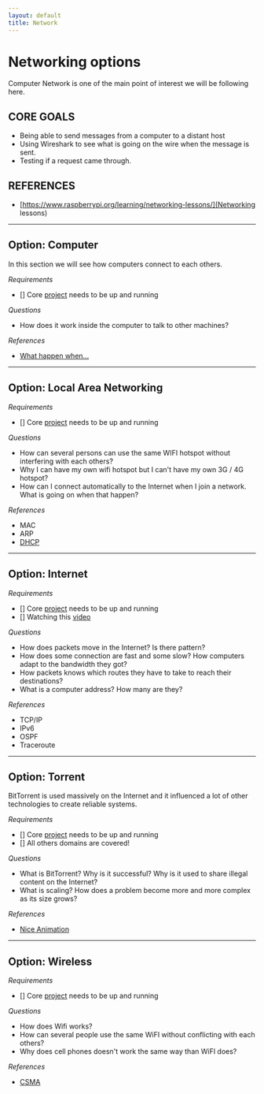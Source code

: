 ```yaml
---
layout: default
title: Network
---
```


# Networking options

Computer Network is one of the main point of interest we will be following here.

## CORE GOALS

- Being able to send messages from a computer to a distant host
- Using Wireshark to see what is going on the wire when the message is sent.
- Testing if a request came through.

## REFERENCES

- [https://www.raspberrypi.org/learning/networking-lessons/](Networking lessons)

<hr>

## Option: Computer

In this section we will see how computers connect to each others.

*Requirements*

- [] Core [project](project.html) needs to be up and running

*Questions*

- How does it work inside the computer to talk to other machines?

*References*

- [What happen when...](https://github.com/alex/what-happens-when)

<hr>

## Option: Local Area Networking
<a name="local"></a>

*Requirements*

- [] Core [project](project.html) needs to be up and running

*Questions*

- How can several persons can use the same WIFI hotspot without interfering with each others?
- Why I can have my own wifi hotspot but I can't have my own 3G / 4G hotspot?
- How can I connect automatically to the Internet when I join a network. What is going on when that happen?

*References*

- MAC
- ARP
- [DHCP](https://www.raspberrypi.org/learning/networking-lessons/lesson-3/README.md)

<hr>

## Option: Internet
<a name="internet"></a>

*Requirements*

- [] Core [project](project.html) needs to be up and running
- [] Watching this [video](https://www.youtube.com/watch?v=Vdc8TCESIg8)


*Questions*

- How does packets move in the Internet? Is there pattern?
- How does some connection are fast and some slow? How computers adapt to the bandwidth they got?
- How packets knows which routes they have to take to reach their destinations?
- What is a computer address? How many are they?


*References*

- TCP/IP
- IPv6
- OSPF
- Traceroute

<hr>

## Option: Torrent
<a name="internet"></a>

BitTorrent is used massively on the Internet and it influenced a lot of other
technologies to create reliable systems.

*Requirements*

- [] Core [project](project.html) needs to be up and running
- [] All others domains are covered!

*Questions*

- What is BitTorrent? Why is it successful? Why is it used to share illegal content on the Internet?
- What is scaling? How does a problem become more and more complex as its size grows?

*References*

- [Nice Animation](http://mg8.org/processing/bt.html)

<hr>

## Option: Wireless

*Requirements*

- [] Core [project](project.html) needs to be up and running

*Questions*

- How does Wifi works?
- How can several people use the same WiFI without conflicting with each others?
- Why does cell phones doesn't work the same way than WiFI does?

*References*

- [CSMA](https://en.wikipedia.org/wiki/Carrier_sense_multiple_access)